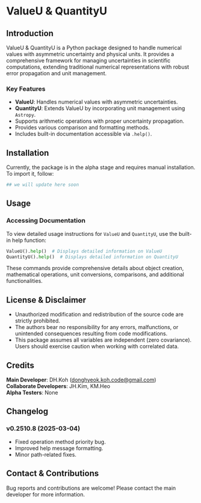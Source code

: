 # ValueU & QuantityU

## Introduction

ValueU & QuantityU is a Python package designed to handle numerical values with asymmetric uncertainty and physical units. It provides a comprehensive framework for managing uncertainties in scientific computations, extending traditional numerical representations with robust error propagation and unit management.

### Key Features

- **ValueU**: Handles numerical values with asymmetric uncertainties.
- **QuantityU**: Extends ValueU by incorporating unit management using `Astropy`.
- Supports arithmetic operations with proper uncertainty propagation.
- Provides various comparison and formatting methods.
- Includes built-in documentation accessible via `.help()`.

## Installation

Currently, the package is in the alpha stage and requires manual installation. To import it, follow:

```python
## we will update here soon
```

## Usage

### Accessing Documentation

To view detailed usage instructions for `ValueU` and `QuantityU`, use the built-in help function:

```python
ValueU().help()  # Displays detailed information on ValueU
QuantityU().help()  # Displays detailed information on QuantityU
```

These commands provide comprehensive details about object creation, mathematical operations, unit conversions, comparisons, and additional functionalities.

## License & Disclaimer

- Unauthorized modification and redistribution of the source code are strictly prohibited.
- The authors bear no responsibility for any errors, malfunctions, or unintended consequences resulting from code modifications.
- This package assumes all variables are independent (zero covariance). Users should exercise caution when working with correlated data.

## Credits

**Main Developer**: DH.Koh ([donghyeok.koh.code@gmail.com](mailto:donghyeok.koh.code@gmail.com))  
**Collaborate Developers**: JH.Kim, KM.Heo  
**Alpha Testers**: None

## Changelog

### v0.2510.8 (2025-03-04)
- Fixed operation method priority bug.
- Improved help message formatting.
- Minor path-related fixes.

## Contact & Contributions

Bug reports and contributions are welcome! Please contact the main developer for more information.

